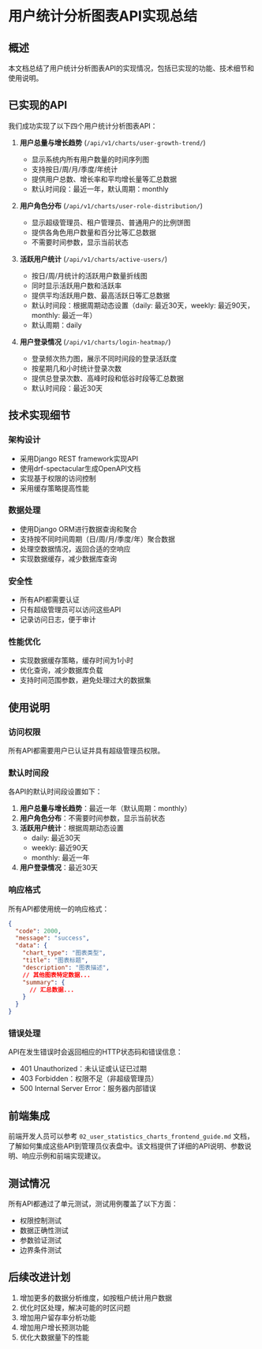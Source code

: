 # 用户统计分析图表API实现总结

## 概述

本文档总结了用户统计分析图表API的实现情况，包括已实现的功能、技术细节和使用说明。

## 已实现的API

我们成功实现了以下四个用户统计分析图表API：

1. **用户总量与增长趋势** (`/api/v1/charts/user-growth-trend/`)
   - 显示系统内所有用户数量的时间序列图
   - 支持按日/周/月/季度/年统计
   - 提供用户总数、增长率和平均增长量等汇总数据
   - 默认时间段：最近一年，默认周期：monthly

2. **用户角色分布** (`/api/v1/charts/user-role-distribution/`)
   - 显示超级管理员、租户管理员、普通用户的比例饼图
   - 提供各角色用户数量和百分比等汇总数据
   - 不需要时间参数，显示当前状态

3. **活跃用户统计** (`/api/v1/charts/active-users/`)
   - 按日/周/月统计的活跃用户数量折线图
   - 同时显示活跃用户数和活跃率
   - 提供平均活跃用户数、最高活跃日等汇总数据
   - 默认时间段：根据周期动态设置（daily: 最近30天，weekly: 最近90天，monthly: 最近一年）
   - 默认周期：daily

4. **用户登录情况** (`/api/v1/charts/login-heatmap/`)
   - 登录频次热力图，展示不同时间段的登录活跃度
   - 按星期几和小时统计登录次数
   - 提供总登录次数、高峰时段和低谷时段等汇总数据
   - 默认时间段：最近30天

## 技术实现细节

### 架构设计

- 采用Django REST framework实现API
- 使用drf-spectacular生成OpenAPI文档
- 实现基于权限的访问控制
- 采用缓存策略提高性能

### 数据处理

- 使用Django ORM进行数据查询和聚合
- 支持按不同时间周期（日/周/月/季度/年）聚合数据
- 处理空数据情况，返回合适的空响应
- 实现数据缓存，减少数据库查询

### 安全性

- 所有API都需要认证
- 只有超级管理员可以访问这些API
- 记录访问日志，便于审计

### 性能优化

- 实现数据缓存策略，缓存时间为1小时
- 优化查询，减少数据库负载
- 支持时间范围参数，避免处理过大的数据集

## 使用说明

### 访问权限

所有API都需要用户已认证并具有超级管理员权限。

### 默认时间段

各API的默认时间段设置如下：

1. **用户总量与增长趋势**：最近一年（默认周期：monthly）
2. **用户角色分布**：不需要时间参数，显示当前状态
3. **活跃用户统计**：根据周期动态设置
   - daily: 最近30天
   - weekly: 最近90天
   - monthly: 最近一年
4. **用户登录情况**：最近30天

### 响应格式

所有API都使用统一的响应格式：

```json
{
  "code": 2000,
  "message": "success",
  "data": {
    "chart_type": "图表类型",
    "title": "图表标题",
    "description": "图表描述",
    // 其他图表特定数据...
    "summary": {
      // 汇总数据...
    }
  }
}
```

### 错误处理

API在发生错误时会返回相应的HTTP状态码和错误信息：

- 401 Unauthorized：未认证或认证已过期
- 403 Forbidden：权限不足（非超级管理员）
- 500 Internal Server Error：服务器内部错误

## 前端集成

前端开发人员可以参考 `02_user_statistics_charts_frontend_guide.md` 文档，了解如何集成这些API到管理员仪表盘中。该文档提供了详细的API说明、参数说明、响应示例和前端实现建议。

## 测试情况

所有API都通过了单元测试，测试用例覆盖了以下方面：

- 权限控制测试
- 数据正确性测试
- 参数验证测试
- 边界条件测试

## 后续改进计划

1. 增加更多的数据分析维度，如按租户统计用户数据
2. 优化时区处理，解决可能的时区问题
3. 增加用户留存率分析功能
4. 增加用户增长预测功能
5. 优化大数据量下的性能 